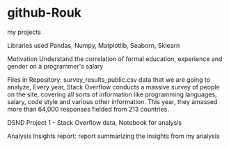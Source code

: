 # github-Rouk
my projects

Libraries used
Pandas, Numpy, Matplotlib, Seaborn, Sklearn

Motivation
Understand the correlation of formal education, experience and gender on a programmer's salary

Files in Repository:
survey_results_public.csv
data that we are going to analyze, Every year, Stack Overflow conducts a massive survey of people on the site, covering all sorts of information like programming languages, salary, code style and various other information. This year, they amassed more than 64,000 responses fielded from 213 countries.

DSND Project 1 - Stack Overflow data, Notebook for analysis

Analysis Insights report:
report summarizing the insights from my analysis

